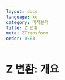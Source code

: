 ```yaml
---
layout: docs
language: ko
category: 미적분학
title: Z 변환
meta: ZTransform
order: 0xE3
---
```

# Z 변환: 개요